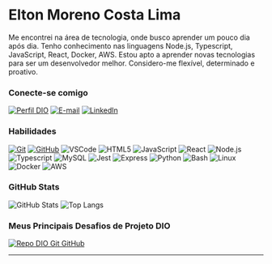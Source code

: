 
# Elton Moreno Costa Lima
Me encontrei na área de tecnologia, onde busco aprender um pouco dia após dia.
Tenho conhecimento nas linguagens Node.js, Typescript, JavaScript, React, Docker, AWS. Estou apto a aprender novas tecnologias para ser um desenvolvedor melhor.
Considero-me flexível, determinado e proativo.

### Conecte-se comigo
[![Perfil DIO](https://img.shields.io/badge/-Meu%20Perfil%20na%20DIO-30A3DC?style=for-the-badge)](https://web.dio.me/users/eltonmorenocl/)
[![E-mail](https://img.shields.io/badge/-Email-000?style=for-the-badge&logo=gmail&logoColor=E94D5F)](mailto:eltonmorenocl@gmail.com)
[![LinkedIn](https://img.shields.io/badge/-LinkedIn-000?style=for-the-badge&logo=linkedin&logoColor=30A3DC)](https://www.linkedin.com/in/eltonmoreno/)


### Habilidades
[![Git](https://img.shields.io/badge/Git-000?style=for-the-badge&logo=git)](https://git-scm.com/doc) 
[![GitHub](https://img.shields.io/badge/GitHub-000?style=for-the-badge&logo=github)](https://docs.github.com/)
![VSCode](https://img.shields.io/badge/VScode-000?style=for-the-badge&logo=visual-studio-code)
![HTML5](https://img.shields.io/badge/HTML-000?style=for-the-badge&logo=html5)
![JavaScript](https://img.shields.io/badge/JavaScript-000?style=for-the-badge&logo=javascript)
![React](https://img.shields.io/badge/React-000?style=for-the-badge&logo=react)
![Node.js](https://img.shields.io/badge/node.JS-000?style=for-the-badge&logo=node.js)
![Typescript](https://img.shields.io/badge/Typescript-000?style=for-the-badge&logo=typescript)
![MySQL](https://img.shields.io/badge/Mysql-000?style=for-the-badge&logo=mysql)
![Jest](https://img.shields.io/badge/Jest-000?style=for-the-badge&logo=jest)
![Express](https://img.shields.io/badge/Express-000?style=for-the-badge&logo=express)
![Python](https://img.shields.io/badge/Python-000?style=for-the-badge&logo=python&logoColor=ffdd54)
![Bash](https://img.shields.io/badge/Bash-000?style=for-the-badge&logo=gnu-bash)
![Linux](https://img.shields.io/badge/Linux-000?style=for-the-badge&logo=linux)
![Docker](https://img.shields.io/badge/Docker-000?style=for-the-badge&logo=docker)
![AWS](https://img.shields.io/badge/Aws-000?style=for-the-badge&logo=amazon-aws)



### GitHub Stats
![GitHub Stats](https://github-readme-stats.vercel.app/api?username=eltonmorenocl&theme=transparent&bg_color=000&border_color=30A3DC&show_icons=true&icon_color=30A3DC&title_color=E94D5F&text_color=FFF)
![Top Langs](https://github-readme-stats-git-masterrstaa-rickstaa.vercel.app/api/top-langs/?username=eltonmorenocl&layout=compact&bg_color=000&border_color=30A3DC&title_color=E94D5F&text_color=FFF)

### Meus Principais Desafios de Projeto DIO
[![Repo DIO Git GitHub](https://github-readme-stats.vercel.app/api/pin/?username=elidianaandrade&repo=dio-lab-open-source&bg_color=000&border_color=30A3DC&show_icons=true&icon_color=30A3DC&title_color=E94D5F&text_color=FFF)](https://github.com/elidianaandrade/dio-lab-open-source)




---
